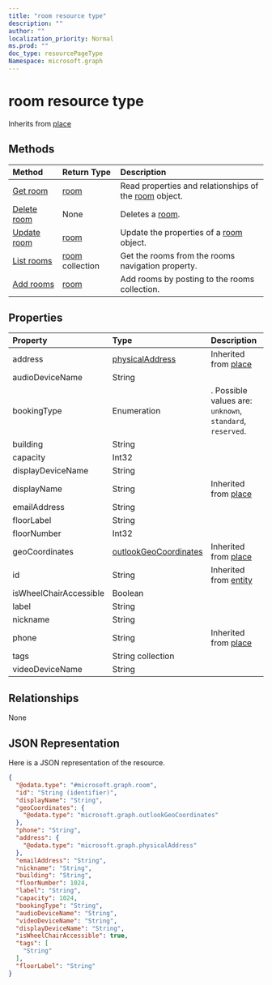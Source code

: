 ```yaml
---
title: "room resource type"
description: ""
author: ""
localization_priority: Normal
ms.prod: ""
doc_type: resourcePageType
Namespace: microsoft.graph
---
```



# room resource type




Inherits from [place](../resources/place.md)

## Methods
|Method|Return Type|Description|
|:---|:---|:---|
|[Get room](../api/room-get.md)|[room](../resources/room.md)|Read properties and relationships of the [room](../resources/room.md) object.|
|[Delete room](../api/room-delete.md)|None|Deletes a [room](../resources/room.md).|
|[Update room](../api/room-update.md)|[room](../resources/room.md)|Update the properties of a [room](../resources/room.md) object.|
|[List rooms](../api/roomlist-list-rooms.md)|[room](../resources/room.md) collection|Get the rooms from the rooms navigation property.|
|[Add rooms](../api/roomlist-post-rooms.md)|[room](../resources/room.md)|Add rooms by posting to the rooms collection.|

## Properties
|Property|Type|Description|
|:---|:---|:---|
|address|[physicalAddress](../resources/physicalAddress.md)| Inherited from [place](../resources/place.md)|
|audioDeviceName|String||
|bookingType|Enumeration|. Possible values are: `unknown`, `standard`, `reserved`.|
|building|String||
|capacity|Int32||
|displayDeviceName|String||
|displayName|String| Inherited from [place](../resources/place.md)|
|emailAddress|String||
|floorLabel|String||
|floorNumber|Int32||
|geoCoordinates|[outlookGeoCoordinates](../resources/outlookGeoCoordinates.md)| Inherited from [place](../resources/place.md)|
|id|String| Inherited from [entity](../resources/entity.md)|
|isWheelChairAccessible|Boolean||
|label|String||
|nickname|String||
|phone|String| Inherited from [place](../resources/place.md)|
|tags|String collection||
|videoDeviceName|String||

## Relationships
None

## JSON Representation
Here is a JSON representation of the resource.
<!-- {
  "blockType": "resource",
  "keyProperty": "id",
  "@odata.type": "microsoft.graph.room",
  "baseType": "microsoft.graph.place",
  "openType": false
}
-->
``` json
{
  "@odata.type": "#microsoft.graph.room",
  "id": "String (identifier)",
  "displayName": "String",
  "geoCoordinates": {
    "@odata.type": "microsoft.graph.outlookGeoCoordinates"
  },
  "phone": "String",
  "address": {
    "@odata.type": "microsoft.graph.physicalAddress"
  },
  "emailAddress": "String",
  "nickname": "String",
  "building": "String",
  "floorNumber": 1024,
  "label": "String",
  "capacity": 1024,
  "bookingType": "String",
  "audioDeviceName": "String",
  "videoDeviceName": "String",
  "displayDeviceName": "String",
  "isWheelChairAccessible": true,
  "tags": [
    "String"
  ],
  "floorLabel": "String"
}
```

